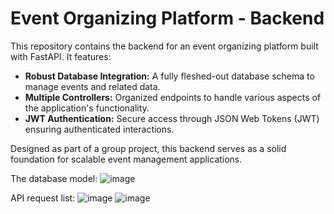 # Event Organizing Platform - Backend

This repository contains the backend for an event organizing platform built with FastAPI. It features:

- **Robust Database Integration:** A fully fleshed-out database schema to manage events and related data.
- **Multiple Controllers:** Organized endpoints to handle various aspects of the application's functionality.
- **JWT Authentication:** Secure access through JSON Web Tokens (JWT) ensuring authenticated interactions.

Designed as part of a group project, this backend serves as a solid foundation for scalable event management applications.

The database model:
![image](https://github.com/user-attachments/assets/fde99895-e7c6-4e60-bc4c-5724ef58075c)

API request list:
![image](https://github.com/user-attachments/assets/a7d3a7ee-132c-432d-8b07-c71fa317da9b)
![image](https://github.com/user-attachments/assets/68092070-4521-4168-92e0-1eda485f7856)

